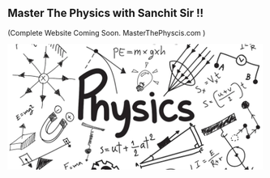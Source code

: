 ## Master The Physics with Sanchit Sir !!
(Complete Website Coming Soon. MasterThePhyscis.com )

![Master Physcis](physics.png)
